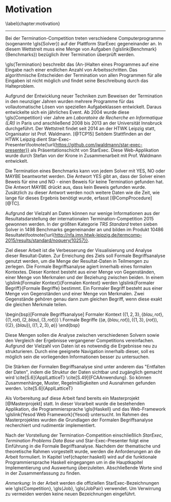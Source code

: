 # Motivation
\label{chapter:motivation}

---

Bei der Termination-Competition treten verschiedene Computerprogramme (sogenannte \gls{Solver}) auf der Plattform StarExec gegeneinander an. In diesem Wettstreit muss eine Menge von Aufgaben (\glslink{Benchmark}{Benchmarks}) bezüglich ihrer Termination überprüft werden.

\gls{Termination} beschreibt das (An-)Halten eines Programmes auf eine Eingabe nach einer endlichen Anzahl von Arbeitsschritten. Das algorithmische Entscheiden der Termination von allen Programmen für alle Eingaben ist nicht möglich und findet seine Beschreibung durch das Halteproblem.

Aufgrund der Entwicklung neuer Techniken zum Beweisen der Termination in den neunziger Jahren wurden mehrere Programme für das vollautomatische Lösen von speziellen Aufgabeklassen entwickelt. Daraus entwickelte sich ein jährliches Event. Ab 2004 wurde diese \gls{Competition} vier Jahre am *Laboratoire de Recherche en Informatique (LRI)* in Paris und anschließend 2008 bis 2013
an der Universität Innsbruck durchgeführt. Der Wettstreit findet seit 2014 an der HTWK Leipzig statt, Organisator ist Prof. Waldmann. [@TCP15] Seitdem Stattfinden an der HTWK Leipzig dient Star-Exec-Presenter\footnote{\url{https://github.com/jwaldmann/star-exec-presenter}} als Präsentationschicht von StarExec. Diese Web-Applikation wurde durch Stefan von der Krone in Zusammenarbeit mit Prof. Waldmann entwickelt.

Die Termination eines Benchmarks kann von jedem Solver mit YES, NO oder MAYBE beantwortet werden. Die Antwort YES gibt an, dass der Solver einen Beweis für eine und NO - einen Beweis für keine Termination gefunden hat. Die Antwort MAYBE drückt aus, dass kein Beweis gefunden wurde. Zusätzlich zu dieser Antwort werden noch weitere Daten wie die Zeit, wie lange für dieses Ergebnis benötigt wurde, erfasst [@CompProcedure] [@TC].

Aufgrund der Vielzahl an Daten können nur wenige Informationen aus der Resultatsdarstellung der internationalen Termination-Competition 2015 gewonnen werden. In der größten Kategorie *TRS Standard* treten sieben Solver in 1498 Benchmarks gegeneinander an und bilden im Produkt 10486 Resultate\footnote{\url{http://nfa.imn.htwk-leipzig.de/termcomp-2015/results/standard/noquery/10257}}.

Ziel dieser Arbeit ist die Verbesserung der Visualisierung und Analyse dieser Resultat-Daten.
Zur Erreichung des Ziels soll Formale Begriffsanalyse genutzt werden, um die Menge der Resultat-Daten in Teilmengen zu zerlegen.
Die Formale Begriffsanalyse agiert innerhalb eines formalen Kontextes. Dieser Kontext besteht aus einer Menge von Gegenständen, einer Menge von Merkmalen und der Beziehung zwischen beiden. In einem \glslink{Formaler Kontext}{Formalen Kontext} werden \glslink{Formaler Begriff}{Formale Begriffe} bestimmt. Ein Formaler Begriff besteht aus einer Menge von Gegenständen und einer Menge von Merkmalen. Zwei Gegenstände gehören genau dann zum gleichen Begriff, wenn diese exakt die gleichen Merkmale teilen.

\begin{bsp}[Formale Begriffsanalyse]
Formaler Kontext $(\{1,2,3\}, \{blau,rot\},\{(1,rot),(2,blau),(3,rot)\})$ \\
Formale Begriffe $\{(\emptyset,\{blau,rot\}),(\{1,3\},\{rot\}),(\{2\},\{blau\}),(\{1,2,3\},\emptyset)\}$
\end{bsp}

Diese Mengen sollen die Analyse zwischen verschiedenen Solvern sowie den Vergleich der Ergebnisse vergangener Competitions vereinfachen. Aufgrund der Vielzahl von Daten ist es notwendig die Ergebnisse neu zu strukturieren. Durch eine geeignete Navigation innerhalb dieser, soll es möglich sein die vorliegenden Informationen besser zu untersuchen.

Die Stärken der Formalen Begriffsanalyse sind unter anderem das "Entfalten der Daten", indem die Struktur der Daten sichtbar und zugänglich gemacht wird \cite[S.6]{ApplLatticeT} \cite[S.49]{FCAAnwendung}. So können Zusammenhänge, Muster, Regelmäßigkeiten und Ausnahmen gefunden werden. \cite[S.6]{ApplLatticeT}

Als Vorbereitung auf diese Arbeit fand bereits ein Masterprojekt [@Masterprojekt] statt. In dieser Vorarbeit wurde die bestehenden Applikation, die Programmiersprache \gls{Haskell} und das Web-Framework \glslink{Yesod Web Framework}{Yesod} untersucht. Im Rahmen des Masterprojektes wurden die Grundlagen der Formalen Begriffsanalyse recherchiert und rudimentär implementiert.

Nach der Vorstellung der Termination-Competition einschließlich *StarExec*, *Termination Problems Data Base* und Star-Exec-Presenter folgt eine Einführung in die Formale Begriffsanalyse. Nachdem der thematische und theoretische Rahmen vorgestellt wurde, werden die Anforderungen an die Arbeit formuliert. In Kapitel \ref{chapter:haskell} wird auf die funktionale Programmiersprache Haskell eingegangen um in die Hauptkapitel Implementierung und Auswertung überzuleiten. Abschließende Worte sind in der Zusammenfassung zu finden.

*Anmerkung:* In der Arbeit werden die offiziellen StarExec-Bezeichnungen wie \gls{Competition}, \gls{Job}, \gls{JobPair} verwendet. Um Verwirrung zu vermeiden werden keine neuen Bezeichnungen eingeführt.
